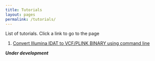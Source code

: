 ```yaml
---
title: Tutorials
layout: pages
permalink: /tutorials/
---
```


List of tutorials. Click a link to go to the page

1. [Convert Illumina IDAT to VCF/PLINK BINARY using command line](/tutorials/2022-11-12-convert-idat-to-vcf.html)


***Under development***


